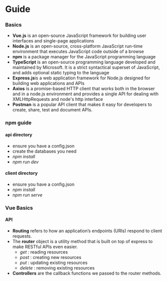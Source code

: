 # Guide

### Basics
* **Vue.js** is an open-source JavaScript framework for building user interfaces and single-page applications
* **Node.js** is an open-source, cross-platform JavaScript run-time environment that executes JavaScript code outside of a browse
* **npm** is a package manager for the JavaScript programming language
* **TypeScript** is an open-source programming language developed and maintained by Microsoft. It is a strict syntactical superset of JavaScript, and adds optional static typing to the language
* **Express.js**is a web application framework for Node.js designed for building web applications and APIs
* **Axios** is a promise-based HTTP client that works both in the browser and in a node.js environment and provides a single API for dealing with XMLHttpRequests and node's http interface
* **Postman** is a popular API client that makes it easy for developers to create, share, test and document APIs. 

### npm guide
#### api directory
* ensure you have a config.json
* create the databases you need
* _npm install_ 
* _npm run dev_
#### client directory
* ensure you have a config.json
* _npm install_
* _npm run serve_

### Vue Basics
#### API
* **Routing** refers to how an application’s endpoints (URIs) respond to client requests.
* The **router** object is a utility method that is built on top of express to make RESTful APIs even easier.
    * _get_ : reading resources
    * _post_ : creating new resources
    * _put_ : updating existing resources
    * _delete_ : removing existing resources
* **Controllers** are the callback functions we passed to the router methods.
